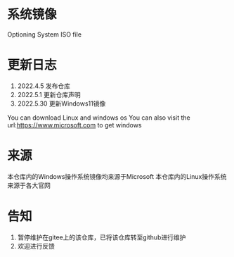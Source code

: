 # 系统镜像
Optioning System ISO file

# 更新日志
1. 2022.4.5 发布仓库
2. 2022.5.1 更新仓库声明
3. 2022.5.30 更新Windows11镜像

You can download Linux and windows os
You can also visit the url:https://www.microsoft.com to get windows

# 来源
本仓库内的Windows操作系统镜像均来源于Microsoft
本仓库内的Linux操作系统来源于各大官网

# 告知
1. 暂停维护在gitee上的该仓库，已将该仓库转至github进行维护
2. 欢迎进行反馈
